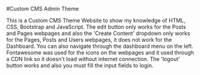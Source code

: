 #Custom CMS Admin Theme

This is a Custom CMS Theme Website to show my knowledge of HTML, CSS, Bootstrap and JavaScript. The edit button only works for the Posts and Pages webpages and also the 'Create Content' dropdown only works for the Pages, Posts and Users webpages, it does not work for the Dashboard. You can also navigate through the dashboard menu on the left. Fontawesome was used for the icons on the webpages and it used through a CDN link so it doesn't load without internet connection. The 'logout' button works and also you must fill the input fields to login. 
